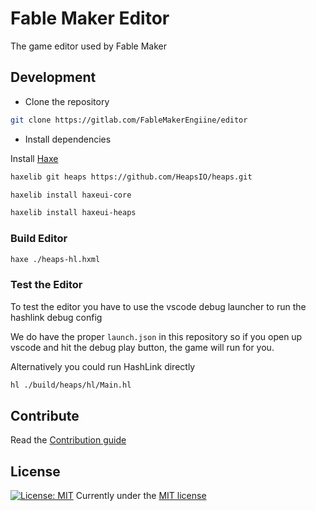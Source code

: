 # Fable Maker Editor

The game editor used by Fable Maker

## Development

- Clone the repository
  
```sh
git clone https://gitlab.com/FableMakerEngiine/editor
```

- Install dependencies

Install [Haxe](https://haxe.org/)

```sh
haxelib git heaps https://github.com/HeapsIO/heaps.git
```

```sh
haxelib install haxeui-core
```

```sh
haxelib install haxeui-heaps
```

### Build Editor

```sh
haxe ./heaps-hl.hxml
```

### Test the Editor

To test the editor you have to use the vscode debug launcher to run the hashlink debug config

We do have the proper `launch.json` in this repository so if you open up vscode and hit the debug play button, the game will run for you.

Alternatively you could run HashLink directly

```sh
hl ./build/heaps/hl/Main.hl
```

## Contribute
Read the [Contribution guide](./CONTRIBUTING.md)

## License
[![License: MIT](https://img.shields.io/badge/License-MIT-yellow.svg)](https://opensource.org/licenses/MIT)
Currently under the [MIT license](./LICENSE)
